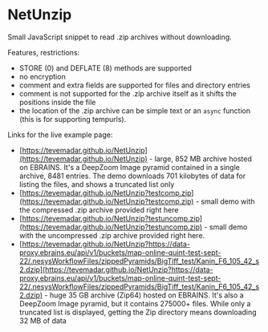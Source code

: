 # NetUnzip

Small JavaScript snippet to read .zip archives without downloading.

Features, restrictions:

* STORE (0) and DEFLATE (8) methods are supported
* no encryption
* comment and extra fields are supported for files and directory entries
* comment is not supported for the .zip archive itself as it shifts the positions inside the file
* the location of the .zip archive can be simple text or an ```async``` function (this is for supporting tempurls).

Links for the live example page:

* [https://tevemadar.github.io/NetUnzip](https://tevemadar.github.io/NetUnzip) - large, 852 MB archive hosted on EBRAINS. It's a DeepZoom Image pyramid contained in a single archive, 8481 entries. The demo downloads 701 kilobytes of data for listing the files, and shows a truncated list only
* [https://tevemadar.github.io/NetUnzip?testcomp.zip](https://tevemadar.github.io/NetUnzip?testcomp.zip) - small demo with the compressed .zip archive provided right here
* [https://tevemadar.github.io/NetUnzip?testuncomp.zip](https://tevemadar.github.io/NetUnzip?testuncomp.zip) - small demo with the uncompressed .zip archive provided right here.
* [https://tevemadar.github.io/NetUnzip?https://data-proxy.ebrains.eu/api/v1/buckets/map-online-quint-test-sept-22/.nesysWorkflowFiles/zippedPyramids/BigTiff_test/Kanin_F6_105_42_s2.dzip](https://tevemadar.github.io/NetUnzip?https://data-proxy.ebrains.eu/api/v1/buckets/map-online-quint-test-sept-22/.nesysWorkflowFiles/zippedPyramids/BigTiff_test/Kanin_F6_105_42_s2.dzip) - huge 35 GB archive (Zip64) hosted on EBRAINS. It's also a DeepZoom Image pyramid, but it contains 275000+ files. While only a truncated list is displayed, getting the Zip directory means downloading 32 MB of data

